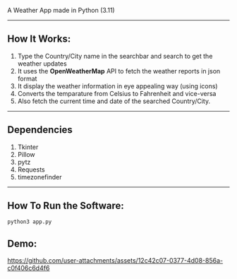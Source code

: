 A Weather App made in Python (3.11)  

---  
## How It Works:  

1. Type the Country/City name in the searchbar and search to get the weather updates  
2. It uses the __OpenWeatherMap__ API to fetch the weather reports in json format  
3. It display the weather information in eye appealing way (using icons)  
4. Converts the temparature from Celsius to Fahrenheit and vice-versa  
5. Also fetch the current time and date of the searched Country/City.  
 
---  

## Dependencies  

1. Tkinter
2. Pillow  
3. pytz  
4. Requests  
5. timezonefinder  

---    

## How To Run the Software:  

```
python3 app.py
```  

## Demo:  

https://github.com/user-attachments/assets/12c42c07-0377-4d08-856a-c0f406c6d4f6  

